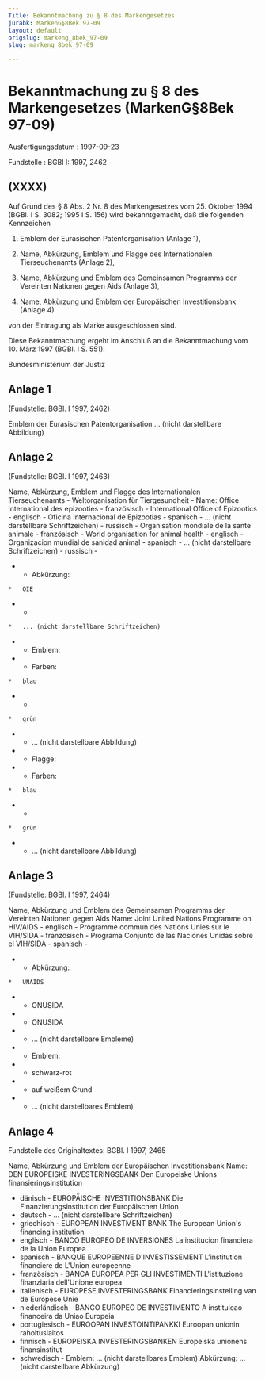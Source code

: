 ```yaml
---
Title: Bekanntmachung zu § 8 des Markengesetzes
jurabk: MarkenG§8Bek 97-09
layout: default
origslug: markeng_8bek_97-09
slug: markeng_8bek_97-09

---
```


# Bekanntmachung zu § 8 des Markengesetzes (MarkenG§8Bek 97-09)

Ausfertigungsdatum
:   1997-09-23

Fundstelle
:   BGBl I: 1997, 2462



## (XXXX)

Auf Grund des § 8 Abs. 2 Nr. 8 des Markengesetzes vom 25. Oktober 1994 (BGBl. I S. 3082; 1995 I S. 156) wird bekanntgemacht, daß die folgenden Kennzeichen

1.  Emblem der Eurasischen Patentorganisation (Anlage 1),


2.  Name, Abkürzung, Emblem und Flagge des Internationalen Tierseuchenamts (Anlage 2),


3.  Name, Abkürzung und Emblem des Gemeinsamen Programms der Vereinten Nationen gegen Aids (Anlage 3),


4.  Name, Abkürzung und Emblem der Europäischen Investitionsbank (Anlage 4)



von der Eintragung als Marke ausgeschlossen sind.

Diese Bekanntmachung ergeht im Anschluß an die Bekanntmachung vom 10. März 1997 (BGBl. I S. 551).

Bundesministerium der Justiz


## Anlage 1

(Fundstelle: BGBl. I 1997, 2462)

Emblem der Eurasischen Patentorganisation
... (nicht darstellbare Abbildung)


## Anlage 2

(Fundstelle: BGBl. I 1997, 2463)

Name, Abkürzung, Emblem und Flagge des Internationalen Tierseuchenamts - Weltorganisation für Tiergesundheit -
Name:
Office international des
epizooties - französisch -
International Office of Epizootics - englisch -
Oficina Internacional de Epizootias - spanisch -
... (nicht darstellbare Schriftzeichen)              - russisch -
Organisation mondiale de la
sante animale - französisch -
World organisation for animal health - englisch -
Organizacion mundial de sanidad animal - spanisch -
... (nicht darstellbare Schriftzeichen)              - russisch -

*    *   Abkürzung:

    *   OIE


*    *
    *   ... (nicht darstellbare Schriftzeichen)


*    *   Emblem:


*    *   Farben:

    *   blau


*    *
    *   grün


*    *   ... (nicht darstellbare Abbildung)


*    *   Flagge:


*    *   Farben:

    *   blau


*    *
    *   grün


*    *   ... (nicht darstellbare Abbildung)





## Anlage 3

(Fundstelle: BGBl. I 1997, 2464)

Name, Abkürzung und Emblem des Gemeinsamen Programms der Vereinten Nationen gegen Aids
Name:
Joint United Nations Programme on HIV/AIDS - englisch -
Programme commun des Nations Unies sur le VIH/SIDA - französisch -
Programa Conjunto de las Naciones Unidas sobre el VIH/SIDA - spanisch -

*    *   Abkürzung:

    *   UNAIDS


*    *   ONUSIDA


*    *   ONUSIDA


*    *   ... (nicht darstellbare Embleme)


*    *   Emblem:


*    *   schwarz-rot


*    *   auf weißem Grund


*    *   ... (nicht darstellbares Emblem)





## Anlage 4

Fundstelle des Originaltextes: BGBl. I 1997, 2465

Name, Abkürzung und Emblem der Europäischen Investitionsbank
Name:
DEN
EUROPEISKE INVESTERINGSBANK
Den
Europeiske Unions finansieringsinstitution
- dänisch -
EUROPÄISCHE INVESTITIONSBANK
Die Finanzierungsinstitution der Europäischen Union
- deutsch -
... (nicht darstellbare Schriftzeichen)
- griechisch -
EUROPEAN INVESTMENT BANK
The European Union's financing institution
- englisch -
BANCO EUROPEO DE INVERSIONES
La
institucion financiera de la
Union Europea
- spanisch -
BANQUE EUROPEENNE D'INVESTISSEMENT
L'institution
financiere de L'Union
europeenne
- französisch -
BANCA EUROPEA PER GLI INVESTIMENTI
L'istituzione finanziaria dell'Unione europea
- italienisch -
EUROPESE INVESTERINGSBANK
Financieringsinstelling van de Europese Unie
- niederländisch -
BANCO EUROPEO DE INVESTIMENTO
A
instituicao financeira da
Uniao Europeia
- portugiesisch -
EUROOPAN INVESTOINTIPANKKI
Euroopan unionin rahoituslaitos
- finnisch -
EUROPEISKA INVESTERINGSBANKEN
Europeiska unionens finansinstitut
- schwedisch -
Emblem:
... (nicht darstellbares Emblem)
Abkürzung:
... (nicht darstellbare Abkürzung)


